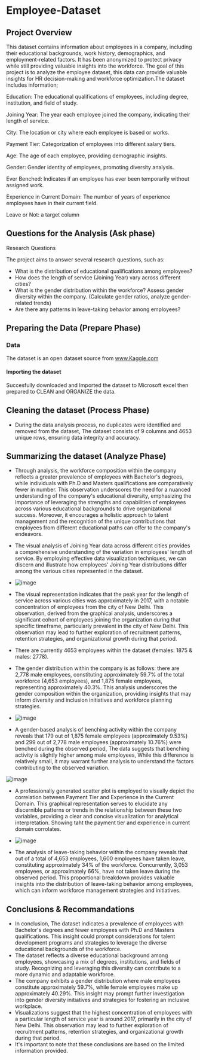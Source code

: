 # Employee-Dataset

## Project Overview
This dataset contains information about employees in a company, including their educational backgrounds, work history, demographics, and employment-related factors. It has been anonymized to protect privacy while still providing valuable insights into the workforce.
The goal of this project is to analyze the employee dataset, this data can provide valuable insights for HR decision-making and workforce optimization.The dataset includes information;


Education: The educational qualifications of employees, including degree, institution, and field of study.

Joining Year: The year each employee joined the company, indicating their length of service.

City: The location or city where each employee is based or works.

Payment Tier: Categorization of employees into different salary tiers.

Age: The age of each employee, providing demographic insights.

Gender: Gender identity of employees, promoting diversity analysis.

Ever Benched: Indicates if an employee has ever been temporarily without assigned work.

Experience in Current Domain: The number of years of experience employees have in their current field.

Leave or Not: a target column

## Questions for the Analysis (Ask phase)
Research Questions

The project aims to answer several research questions, such as:

* What is the distribution of educational qualifications among employees?
* How does the length of service (Joining Year) vary across different cities?
* What is the gender distribution within the workforce? Assess gender diversity within the company. (Calculate gender ratios, analyze gender-related trends)
* Are there any patterns in leave-taking behavior among employees?

## Preparing the Data (Prepare Phase)
### Data
The dataset is an open dataset source from www.Kaggle.com
#### Importing the dataset
Succesfully downloaded and Imported the dataset to Microsoft excel then prepared to CLEAN and ORGANIZE the data.
## Cleaning the dataset (Process Phase)
* During the data analysis process, no duplicates were identified and removed from the dataset, The dataset consists of 9 columns and 4653 unique rows, ensuring data integrity and accuracy.

## Summarizing the dataset (Analyze Phase)
* Through analysis, the workforce composition within the company reflects a greater prevalence of employees with Bachelor's degrees, while individuals with Ph.D and Masters qualifications are comparatively fewer in number. This observation underscores the need for a nuanced understanding of the company's educational diversity, emphasizing the importance of leveraging the strengths and capabilities of employees across various educational backgrounds to drive organizational success. Moreover, it encourages a holistic approach to talent management and the recognition of the unique contributions that employees from different educational paths can offer to the company's endeavors.


* The visual analysis of Joining Year data across different cities provides a comprehensive understanding of the variation in employees' length of service. By employing effective data visualization techniques, we can discern and illustrate how employees' Joining Year distributions differ among the various cities represented in the dataset.
* ![image](https://github.com/ReginaldAnthony/Employee-Dataset/assets/135012645/c4970ae2-ceb6-44b3-9a7b-21b898f26b99)
* The visual representation indicates that the peak year for the length of service across various cities was approximately in 2017, with a notable concentration of employees from the city of New Delhi. This observation, derived from the graphical analysis, underscores a significant cohort of employees joining the organization during that specific timeframe, particularly prevalent in the city of New Delhi. This observation may lead to further exploration of recruitment patterns, retention strategies, and organizational growth during that period.


* There are currently 4653 employees within the dataset (females: 1875 & males: 2778).
* The gender distribution within the company is as follows: there are 2,778 male employees, constituting approximately 59.7% of the total workforce (4,653 employees), and 1,875 female employees, representing approximately 40.3%. This analysis underscores the gender composition within the organization, providing insights that may inform diversity and inclusion initiatives and workforce planning strategies.
* ![image](https://github.com/ReginaldAnthony/Employee-Dataset/assets/135012645/6ce68bfd-b3a7-43cd-a652-c1dd27568fac)
* A gender-based analysis of benching activity within the company reveals that 179 out of 1,875 female employees (approximately 9.53%) and 299 out of 2,778 male employees (approximately 10.76%) were benched during the observed period, The data suggests that benching activity is slightly higher among male employees, While this difference is relatively small, it may warrant further analysis to understand the factors contributing to the observed variation.


![image](https://github.com/ReginaldAnthony/Employee-Dataset/assets/135012645/7af5d021-3905-4770-9481-69c5bc14f2a9)
* A professionally generated scatter plot is employed to visually depict the correlation between Payment Tier and Experience in the Current Domain. This graphical representation serves to elucidate any discernible patterns or trends in the relationship between these two variables, providing a clear and concise visualization for analytical interpretation. Showing taht the payment tier and experience in current domain corrolates.


* ![image](https://github.com/ReginaldAnthony/Employee-Dataset/assets/135012645/f42140da-41aa-4ca8-b02e-58980c136d2a)
* The analysis of leave-taking behavior within the company reveals that out of a total of 4,653 employees, 1,600 employees have taken leave, constituting approximately 34% of the workforce. Concurrently, 3,053 employees, or approximately 66%, have not taken leave during the observed period. This proportional breakdown provides valuable insights into the distribution of leave-taking behavior among employees, which can inform workforce management strategies and initiatives.


## Conclusions & Recommandations
* In conclusion, The dataset indicates a prevalence of employees with Bachelor's degrees and fewer employees with Ph.D and Masters qualifications. This insight could prompt considerations for talent development programs and strategies to leverage the diverse educational backgrounds of the workforce.
* The dataset reflects a diverse educational background among employees, showcasing a mix of degrees, institutions, and fields of study. Recognizing and leveraging this diversity can contribute to a more dynamic and adaptable workforce.
* The company exhibits a gender distribution where male employees constitute approximately 59.7%, while female employees make up approximately 40.29%. This insight may prompt further investigation into gender diversity initiatives and strategies for fostering an inclusive workplace.
* Visualizations suggest that the highest concentration of employees with a particular length of service year is around 2017, primarily in the city of New Delhi. This observation may lead to further exploration of recruitment patterns, retention strategies, and organizational growth during that period.
* It's important to note that these conclusions are based on the limited information provided.

  
